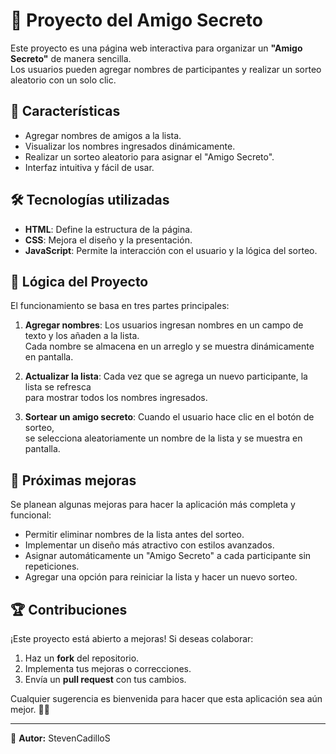 # 🎁 Proyecto del Amigo Secreto

Este proyecto es una página web interactiva para organizar un **"Amigo Secreto"** de manera sencilla.  
Los usuarios pueden agregar nombres de participantes y realizar un sorteo aleatorio con un solo clic.

## 🚀 Características

- Agregar nombres de amigos a la lista.
- Visualizar los nombres ingresados dinámicamente.
- Realizar un sorteo aleatorio para asignar el "Amigo Secreto".
- Interfaz intuitiva y fácil de usar.

## 🛠️ Tecnologías utilizadas

- **HTML**: Define la estructura de la página.
- **CSS**: Mejora el diseño y la presentación.
- **JavaScript**: Permite la interacción con el usuario y la lógica del sorteo.

## 📌 Lógica del Proyecto

El funcionamiento se basa en tres partes principales:

1. **Agregar nombres**: Los usuarios ingresan nombres en un campo de texto y los añaden a la lista.  
   Cada nombre se almacena en un arreglo y se muestra dinámicamente en pantalla.

2. **Actualizar la lista**: Cada vez que se agrega un nuevo participante, la lista se refresca  
   para mostrar todos los nombres ingresados.

3. **Sortear un amigo secreto**: Cuando el usuario hace clic en el botón de sorteo,  
   se selecciona aleatoriamente un nombre de la lista y se muestra en pantalla.

## 🎯 Próximas mejoras

Se planean algunas mejoras para hacer la aplicación más completa y funcional:

- Permitir eliminar nombres de la lista antes del sorteo.
- Implementar un diseño más atractivo con estilos avanzados.
- Asignar automáticamente un "Amigo Secreto" a cada participante sin repeticiones.
- Agregar una opción para reiniciar la lista y hacer un nuevo sorteo.

## 🏆 Contribuciones

¡Este proyecto está abierto a mejoras! Si deseas colaborar:

1. Haz un **fork** del repositorio.
2. Implementa tus mejoras o correcciones.
3. Envía un **pull request** con tus cambios.

Cualquier sugerencia es bienvenida para hacer que esta aplicación sea aún mejor. 🚀🎉  

---

📌 **Autor:** StevenCadilloS 
